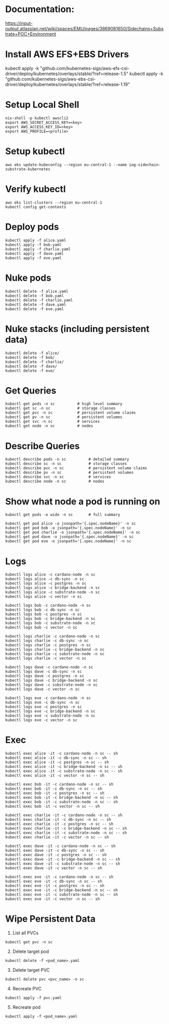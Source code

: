 # Documentation: 

https://input-output.atlassian.net/wiki/spaces/EMU/pages/3869081650/Sidechains+Substrate+POC+Environment

# Install AWS EFS+EBS Drivers

kubectl apply -k "github.com/kubernetes-sigs/aws-efs-csi-driver/deploy/kubernetes/overlays/stable/?ref=release-1.5"
kubectl apply -k "github.com/kubernetes-sigs/aws-ebs-csi-driver/deploy/kubernetes/overlays/stable/?ref=release-1.19"

# Setup Local Shell
```
nix-shell -p kubectl awscli2
export AWS_SECRET_ACCESS_KEY=<key>
export AWS_ACCESS_KEY_ID=<key>
export AWS_PROFILE=<profile>
```
# Setup kubectl
```
aws eks update-kubeconfig --region eu-central-1 --name iog-sidechain-substrate-kubernetes
```
# Verify kubectl 
```
aws eks list-clusters --region eu-central-1
kubectl config get-contexts
```
# Deploy pods
```
kubectl apply -f alice.yaml
kubectl apply -f bob.yaml
kubectl apply -f charlie.yaml
kubectl apply -f dave.yaml
kubectl apply -f eve.yaml
```
# Nuke pods
```
kubectl delete -f alice.yaml
kubectl delete -f bob.yaml
kubectl delete -f charlie.yaml
kubectl delete -f dave.yaml
kubectl delete -f eve.yaml
```
# Nuke stacks (including persistent data)
```
kubectl delete -f alice/
kubectl delete -f bob/
kubectl delete -f charlie/
kubectl delete -f dave/
kubectl delete -f eve/
```
# Get Queries
```
kubectl get pods -n sc          # high level summary
kubectl get sc -n sc            # storage classes
kubectl get pvc -n sc           # persistent volume claims
kubectl get pv -n sc            # persistent volumes
kubectl get svc -n sc           # services
kubectl get node -n sc          # nodes
```
# Describe Queries
```
kubectl describe pods -n sc          # detailed summary
kubectl describe sc -n sc            # storage classes
kubectl describe pvc -n sc           # persistent volume claims
kubectl describe pv -n sc            # persistent volumes
kubectl describe svc -n sc           # services
kubectl describe node -n sc          # nodes
```
# Show what node a pod is running on
```
kubectl get pods -o wide -n sc       # full summary

kubectl get pod alice -o jsonpath='{.spec.nodeName}' -n sc
kubectl get pod bob -o jsonpath='{.spec.nodeName}' -n sc
kubectl get pod charlie -o jsonpath='{.spec.nodeName}' -n sc
kubectl get pod dave -o jsonpath='{.spec.nodeName}' -n sc
kubectl get pod eve -o jsonpath='{.spec.nodeName}' -n sc
```
# Logs
```
kubectl logs alice -c cardano-node -n sc
kubectl logs alice -c db-sync -n sc
kubectl logs alice -c postgres -n sc
kubectl logs alice -c bridge-backend -n sc
kubectl logs alice -c substrate-node -n sc
kubectl logs alice -c vector -n sc

kubectl logs bob -c cardano-node -n sc
kubectl logs bob -c db-sync -n sc
kubectl logs bob -c postgres -n sc
kubectl logs bob -c bridge-backend -n sc
kubectl logs bob -c substrate-node -n sc
kubectl logs bob -c vector -n sc

kubectl logs charlie -c cardano-node -n sc
kubectl logs charlie -c db-sync -n sc
kubectl logs charlie -c postgres -n sc
kubectl logs charlie -c bridge-backend -n sc
kubectl logs charlie -c substrate-node -n sc
kubectl logs charlie -c vector -n sc

kubectl logs dave -c cardano-node -n sc
kubectl logs dave -c db-sync -n sc
kubectl logs dave -c postgres -n sc
kubectl logs dave -c bridge-backend -n sc
kubectl logs dave -c substrate-node -n sc
kubectl logs dave -c vector -n sc

kubectl logs eve -c cardano-node -n sc
kubectl logs eve -c db-sync -n sc
kubectl logs eve -c postgres -n sc
kubectl logs eve -c bridge-backend -n sc
kubectl logs eve -c substrate-node -n sc
kubectl logs eve -c vector -n sc
```
# Exec 
```
kubectl exec alice -it -c cardano-node -n sc -- sh
kubectl exec alice -it -c db-sync -n sc -- sh
kubectl exec alice -it -c postgres -n sc -- sh
kubectl exec alice -it -c bridge-backend -n sc -- sh
kubectl exec alice -it -c substrate-node -n sc -- sh
kubectl exec alice -it -c vector -n sc -- sh

kubectl exec bob -it -c cardano-node -n sc -- sh
kubectl exec bob -it -c db-sync -n sc -- sh
kubectl exec bob -it -c postgres -n sc -- sh
kubectl exec bob -it -c bridge-backend -n sc -- sh
kubectl exec bob -it -c substrate-node -n sc -- sh
kubectl exec bob -it -c vector -n sc -- sh

kubectl exec charlie -it -c cardano-node -n sc -- sh
kubectl exec charlie -it -c db-sync -n sc -- sh
kubectl exec charlie -it -c postgres -n sc -- sh
kubectl exec charlie -it -c bridge-backend -n sc -- sh
kubectl exec charlie -it -c substrate-node -n sc -- sh
kubectl exec charlie -it -c vector -n sc -- sh

kubectl exec dave -it -c cardano-node -n sc -- sh
kubectl exec dave -it -c db-sync -n sc -- sh
kubectl exec dave -it -c postgres -n sc -- sh
kubectl exec dave -it -c bridge-backend -n sc -- sh
kubectl exec dave -it -c substrate-node -n sc -- sh
kubectl exec dave -it -c vector -n sc -- sh

kubectl exec eve -it -c cardano-node -n sc -- sh
kubectl exec eve -it -c db-sync -n sc -- sh
kubectl exec eve -it -c postgres -n sc -- sh
kubectl exec eve -it -c bridge-backend -n sc -- sh
kubectl exec eve -it -c substrate-node -n sc -- sh
kubectl exec eve -it -c vector -n sc -- sh
```
# Wipe Persistent Data

1. List all PVCs
```
kubectl get pvc -n sc
```
2. Delete target pod
```
kubectl delete -f <pod_name>.yaml
```

3. Delete target PVC
```
kubectl delete pvc <pvc_name> -n sc
```
4. Recreate PVC
```
kubectl apply -f pvc.yaml
```
5. Recreate pod
```
kubectl apply -f <pod_name>.yaml
```
